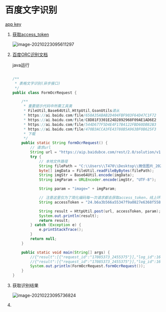 # 百度文字识别

[app key](https://console.bce.baidu.com/ai/?fromai=1#/ai/ocr/app/list)

1. [获取access_token](https://ai.baidu.com/ai-doc/REFERENCE/Ck3dwjhhu)

   ![image-20210223095611297](https://sevenpic.oss-cn-beijing.aliyuncs.com/img/image-20210223095611297.png)

2. [百度ORC识别文档](https://ai.baidu.com/ai-doc/OCR/Ik3h7y238)

   java运行

   ```java
   
   /**
    * 表格文字识别(异步接口)
    */
   public class FormOcrRequest {
   
       /**
        * 重要提示代码中所需工具类
        * FileUtil,Base64Util,HttpUtil,GsonUtils请从
        * https://ai.baidu.com/file/658A35ABAB2D404FBF903F64D47C1F72
        * https://ai.baidu.com/file/C8D81F3301E24D2892968F09AE1AD6E2
        * https://ai.baidu.com/file/544D677F5D4E4F17B4122FBD60DB82B3
        * https://ai.baidu.com/file/470B3ACCA3FE43788B5A963BF0B625F3
        * 下载
        */
       public static String formOcrRequest() {
           // 请求url
           String url = "https://aip.baidubce.com/rest/2.0/solution/v1/form_ocr/request";
           try {
               // 本地文件路径
               String filePath = "C:\\Users\\T470\\Desktop\\微信图片_20210223091734.jpg";
               byte[] imgData = FileUtil.readFileByBytes(filePath);
               String imgStr = Base64Util.encode(imgData);
               String imgParam = URLEncoder.encode(imgStr, "UTF-8");
   
               String param = "image=" + imgParam;
   
               // 注意这里仅为了简化编码每一次请求都去获取access_token，线上环境access_token有过期时间， 客户端可自行缓存，过期后重新获取。
               String accessToken = "24.b6a3b566a55347f9a0827e6368f558b7.2592000.1616636331.282335-17085373";
   
               String result = HttpUtil.post(url, accessToken, param);
               System.out.println(result);
               return result;
           } catch (Exception e) {
               e.printStackTrace();
           }
           return null;
       }
   
       public static void main(String[] args) {
           //{"result":[{"request_id":"17085373_2455375"}],"log_id":1614045082373329}
           //{"result":[{"request_id":"17085373_2455375"}],"log_id":1614045082373329}
           System.out.println(FormOcrRequest.formOcrRequest());
       }
   }
   ```

3. 获取识别结果

   ![image-20210223095736824](https://sevenpic.oss-cn-beijing.aliyuncs.com/img/image-20210223095736824.png)

4. 

